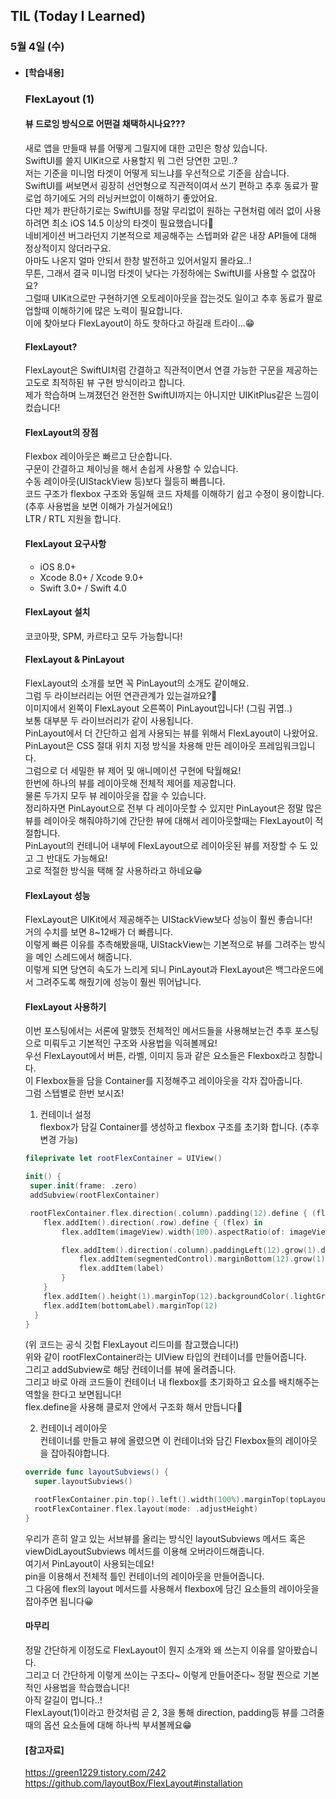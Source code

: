 ## TIL (Today I Learned)

### 5월 4일 (수)   

- #### [학습내용]    
  ### FlexLayout (1)         
  
  #### 뷰 드로잉 방식으로 어떤걸 채택하시나요???      
  새로 앱을 만들때 뷰를 어떻게 그릴지에 대한 고민은 항상 있습니다.   
  SwiftUI를 쓸지 UIKit으로 사용할지 뭐 그런 당연한 고민..?   
  저는 기준을 미니멈 타겟이 어떻게 되느냐를 우선적으로 기준을 삼습니다.   
  SwiftUI를 써보면서 굉장히 선언형으로 직관적이여서 쓰기 편하고 추후 동료가 팔로업 하기에도 거의 러닝커브없이 이해하기 좋았어요.    
  다만 제가 판단하기로는 SwiftUI를 정말 무리없이 원하는 구현처럼 에러 없이 사용하려면 최소 iOS 14.5 이상의 타겟이 필요했습니다🥲   
  네비게이션 버그라던지 기본적으로 제공해주는 스텝퍼와 같은 내장 API들에 대해 정상적이지 않더라구요.   
  아마도 나온지 얼마 안되서 한창 발전하고 있어서일지 몰라요..!    
  무튼, 그래서 결국 미니멈 타겟이 낮다는 가정하에는 SwiftUI를 사용할 수 없잖아요?    
  그럴때 UIKit으로만 구현하기엔 오토레이아웃을 잡는것도 일이고 추후 동료가 팔로업할때 이해하기에 많은 노력이 필요합니다.   
  이에 찾아보다 FlexLayout이 하도 핫하다고 하길래 트라이...😁   

  #### FlexLayout?   
  FlexLayout은 SwiftUI처럼 간결하고 직관적이면서 연결 가능한 구문을 제공하는 고도로 최적하된 뷰 구현 방식이라고 합니다.    
  제가 학습하며 느껴졌던건 완전한 SwiftUI까지는 아니지만 UIKitPlus같은 느낌이 컸습니다!   

  #### FlexLayout의 장점   
  Flexbox 레이아웃은 빠르고 단순합니다.   
  구문이 간결하고 체이닝을 해서 손쉽게 사용할 수 있습니다.   
  수동 레이아웃(UIStackView 등)보다 월등히 빠릅니다.   
  코드 구조가 flexbox 구조와 동일해 코드 자체를 이해하기 쉽고 수정이 용이합니다. (추후 사용법을 보면 이해가 가실거에요!)    
  LTR / RTL 지원을 합니다.    
  
  #### FlexLayout 요구사항   
  - iOS 8.0+   
  - Xcode 8.0+ / Xcode 9.0+   
  - Swift 3.0+ / Swift 4.0   
  
  #### FlexLayout 설치   
  코코아팟, SPM, 카르타고 모두 가능합니다!   

  #### FlexLayout & PinLayout   
  FlexLayout의 소개를 보면 꼭 PinLayout의 소개도 같이해요.   
  그럼 두 라이브러리는 어떤 연관관계가 있는걸까요?🤔    
  이미지에서 왼쪽이 FlexLayout 오른쪽이 PinLayout입니다! (그림 귀엽..)    
  보통 대부분 두 라이브러리가 같이 사용됩니다.   
  PinLayout에서 더 간단하고 쉽게 사용되는 뷰를 위해서 FlexLayout이 나왔어요.    
  PinLayout은 CSS 절대 위치 지정 방식을 차용해 만든 레이아웃 프레임워크입니다.   
  그럼으로 더 세밀한 뷰 제어 및 애니메이션 구현에 탁월해요!     
  한번에 하나의 뷰를 레이아웃해 전체적 제어를 제공합니다.    
  물론 두가지 모두 뷰 레이아웃을 잡을 수 있습니다.    
  정리하자면 PinLayout으로 전부 다 레이아웃할 수 있지만 PinLayout은 정말 많은 뷰를 레이아웃 해줘야하기에 간단한 뷰에 대해서 레이아웃할때는 FlexLayout이 적절합니다.    
  PinLayout의 컨테니어 내부에 FlexLayout으로 레이아웃된 뷰를 저장할 수 도 있고 그 반대도 가능해요!    
  고로 적절한 방식을 택해 잘 사용하라고 하네요😁   

  #### FlexLayout 성능   
  FlexLayout은 UIKit에서 제공해주는 UIStackView보다 성능이 훨씬 좋습니다!   
  거의 수치를 보면 8~12배가 더 빠릅니다.    
  이렇게 빠른 이유를 추측해봤을때, UIStackView는 기본적으로 뷰를 그려주는 방식을 메인 스레드에서 해줍니다.    
  이렇게 되면 당연히 속도가 느리게 되니 PinLayout과 FlexLayout은 백그라운드에서 그려주도록 해줬기에 성능이 훨씬 뛰어납니다.   

  #### FlexLayout 사용하기   
  이번 포스팅에서는 서론에 말했듯 전체적인 메서드들을 사용해보는건 추후 포스팅으로 미뤄두고 기본적인 구조와 사용법을 익혀볼께요!    
  우선 FlexLayout에서 버튼, 라벨, 이미지 등과 같은 요소들은 Flexbox라고 칭합니다.    
  이 Flexbox들을 담을 Container를 지정해주고 레이아웃을 각자 잡아줍니다.    
  그럼 스텝별로 한번 보시죠!    

  1. 컨테이너 설정    
  flexbox가 담길 Container를 생성하고 flexbox 구조를 초기화 합니다. (추후 변경 가능)    
  ```swift
  fileprivate let rootFlexContainer = UIView()
  
  init() {
   super.init(frame: .zero)
   addSubview(rootFlexContainer)
  
   rootFlexContainer.flex.direction(.column).padding(12).define { (flex) in
      flex.addItem().direction(.row).define { (flex) in
          flex.addItem(imageView).width(100).aspectRatio(of: imageView)
  
          flex.addItem().direction(.column).paddingLeft(12).grow(1).define { (flex) in
              flex.addItem(segmentedControl).marginBottom(12).grow(1)
              flex.addItem(label)
          }
      }
      flex.addItem().height(1).marginTop(12).backgroundColor(.lightGray)
      flex.addItem(bottomLabel).marginTop(12)
    }
  }
  ```
  (위 코드는 공식 깃헙 FlexLayout 리드미를 참고했습니다!)    
  위와 같이 rootFlexContainer라는 UIView 타입의 컨테이너를 만들어줍니다.   
  그리고 addSubview로 해당 컨테이너를 뷰에 올려줍니다.    
  그리고 바로 아래 코드들이 컨테이너 내 flexbox를 초기화하고 요소를 배치해주는 역할을 한다고 보면됩니다!    
  flex.define을 사용해 클로저 안에서 구조화 해서 만듭니다🙌   

  2. 컨테이너 레이아웃   
  컨테이너를 만들고 뷰에 올렸으면 이 컨테이너와 담긴 Flexbox들의 레이아웃을 잡아줘야합니다.    
  ```swift
  override func layoutSubviews() {
    super.layoutSubviews() 
  
    rootFlexContainer.pin.top().left().width(100%).marginTop(topLayoutGuide)
    rootFlexContainer.flex.layout(mode: .adjustHeight)
  }
  ```
  우리가 흔히 알고 있는 서브뷰를 올리는 방식인 layoutSubviews 메서드 혹은 viewDidLayoutSubviews 메서드를 이용해 오버라이드해줍니다.     
  여기서 PinLayout이 사용되는데요!    
  pin을 이용해서 전체적 틀인 컨테이너의 레이아웃을 만들어줍니다.    
  그 다음에 flex의 layout 메서드를 사용해서 flexbox에 담긴 요소들의 레이아웃을 잡아주면 됩니다😀    

  #### 마무리    
  정말 간단하게 이정도로 FlexLayout이 뭔지 소개와 왜 쓰는지 이유를 알아봤습니다.   
  그리고 더 간단하게 이렇게 쓰이는 구조다~ 이렇게 만들어준다~ 정말 찐으로 기본적인 사용법을 학습했습니다!   
  아직 갈길이 멉니다..!   
  FlexLayout(1)이라고 한것처럼 곧 2, 3을 통해 direction, padding등 뷰를 그려줄때의 옵션 요소들에 대해 하나씩 부셔볼께요😁   

  #### [참고자료]    
  https://green1229.tistory.com/242    
  https://github.com/layoutBox/FlexLayout#installation    
